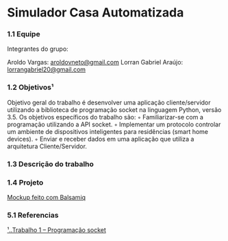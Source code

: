 # Simulador Casa Automatizada




### 1.1 Equipe

Integrantes do grupo:

Aroldo Vargas: aroldovneto@gmail.com
Lorran Gabriel Araújo: lorrangabriel20@gmail.com


### 1.2 Objetivos¹

Objetivo geral do trabalho é desenvolver uma aplicação cliente/servidor utilizando a biblioteca de
programação socket na linguagem Python, versão 3.5.
Os objetivos específicos do trabalho são:
◦ Familiarizar-se com a programação utilizando a API socket.
◦ Implementar um protocolo controlar um ambiente de dispositivos inteligentes para residências
(smart home devices).
◦ Enviar e receber dados em uma aplicação que utiliza a arquitetura Cliente/Servidor.


### 1.3 Descrição do trabalho


### 1.4 Projeto

[Mockup feito com Balsamiq](Projeto/ProjetoSistemaCasa.pdf)


### 5.1 Referencias

[¹..Trabalho 1 – Programação socket](Trabalho01_Programaçãosocket.pdf)
